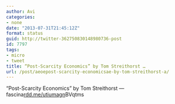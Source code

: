 ```yaml
---
author: Avi
categories:
- none
date: "2013-07-31T21:45:12Z"
format: status
guid: http://twitter-362750830148980736-post
id: 7797
tags:
- micro
- tweet
title: “Post-Scarcity Economics” by Tom Streithorst …
url: /post/aeoepost-scarcity-economicsae-by-tom-streithorst-a/
---
```

“Post-Scarcity Economics” by Tom Streithorst — fascina[rdd.me/utiumagn](http://rdd.me/utiumagn)BVqtms